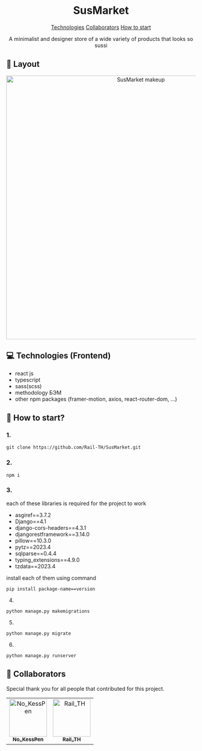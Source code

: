                   
 
<h1 align="center" style="font-weight: bold;">SusMarket</h1>

<p align="center">
<a href="#tech">Technologies</a>
<a href="#colab">Collaborators</a>
<a href="#howtostart">How to start</a>
</p>


<p align="center">A minimalist and designer store of a wide variety of products that looks so sussi</p>
 
<h2 id="layout">🎨 Layout</h2>

<p align="center">

<img src="https://i.ibb.co/M5NfrBv/211shots-so.png" alt="SusMarket makeup" border="0" width="700px">
</p>
 
<h2 id="technologies">💻 Technologies (Frontend)</h2>

- react js
- typescript
- sass(scss)
- methodology БЭМ
- other npm packages (framer-motion, axios, react-router-dom, ...)

<h2 id="howtostart">🚀 How to start?</h2>

<h3>1.</h3>

```
git clone https://github.com/Rail-TH/SusMarket.git
```

<h3>2.</h3>

```
npm i
```

<h3>3.</h3>
each of these libraries is required for the project to work

- asgiref==3.7.2
- Django==4.1
- django-cors-headers==4.3.1
- djangorestframework==3.14.0
- pillow==10.3.0
- pytz==2023.4
- sqlparse==0.4.4
- typing_extensions==4.9.0
- tzdata==2023.4

install each of them using command
```
pip install package-name==version
```
4. 
```
python manage.py makemigrations
```
5. 
```
python manage.py migrate
```
6. 
```
python manage.py runserver
```
<h2 id="colab">🤝 Collaborators</h2>

<p>Special thank you for all people that contributed for this project.</p>
<table>
<tr>

<td align="center">
<a href="https://github.com/KessPenGames">
<img src="https://avatars.githubusercontent.com/u/75772773?v=4" width="100px;" alt="No_KessPen"/><br>
<sub>
<b>No_KessPen</b>
</sub>
</a>
</td>

<td align="center">
<a href="https://github.com/Rail-TH">
<img src="https://avatars.githubusercontent.com/u/100100752?v=4" width="100px;" alt="Rail_TH"/><br>
<sub>
<b>Rail_TH</b>
</sub>
</a>
</td>

</tr>
</table>
